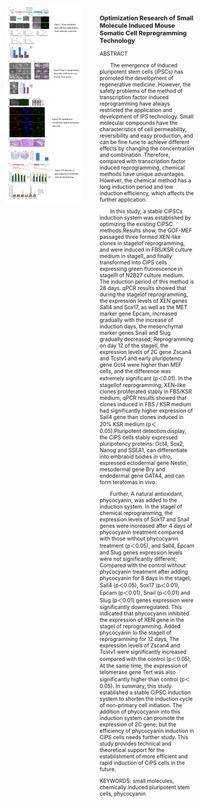 <div class="golf">
    <div class="photo"><img src="./2333.jpg"></div>
    <div class="intro">
        <h3>Optimization Research of Small Molecule Induced Mouse Somatic Cell Reprogramming Technology</h3>
        <p>ABSTRACT
        <p style="text-indent:2em">The emergence of induced pluripotent stem cells (iPSCs) has promoted the development of regenerative medicine. However, the safety problems of the method of transcription factor induced reprogramming have always restricted the application and development of iPS technology. Small molecular compounds have the characteristics of cell permeability, reversibility and easy production, and can be fine tune to achieve different effects by changing the concentration and combination. Therefore, compared with transcription factor induced reprogramming, chemical methods have unique advantages. However, the chemical method has a long induction period and low induction efficiency, which affects the further application.
        <p style="text-indent:2em">In this study, a stable CiPSCs induction system was established by optimizing the existing CiPSC methods.Results show, the GOF-MEF passaged three formed XEN-like clones in stageⅠof reprogramming, and were induced in FBS/KSR culture medium in stageⅡ, and finally transformed into CiPS cells expressing green fluorescence in stageⅢ of N2B27 culture medium. The induction period of this method is 28 days. qPCR results showed that during the stageⅠof reprogramming, the expression levels of XEN genes Sall4 and Sox17, as well as the MET marker gene Epcam, increased gradually with the increase of induction days, the mesenchymal marker genes Snail and Slug gradually decreased; Reprogramming on day 12 of the stageⅡ, the expression levels of 2C gene Zscan4 and Tcstv1 and early pluripotency gene Oct4 were higher than MEF cells, and the difference was extremely significant (p＜0.01). In the stageⅡof reprogramming, XEN-like clones proliferated stably in FBS/KSR medium, qPCR results showed that clones induced in FBS / KSR medium had significantly higher expression of Sall4 gene than clones induced in 20% KSR medium (p＜0.05).Pluripotent detection display, the CiPS cells stably expressed pluripotency proteins: Oct4, Sox2, Nanog and SSEA1, can differentiate into embraoid bodies in vitro, expressed ectodermal gene Nestin, mesodermal gene Bry and endodermal gene GATA4, and can form teratomas in vivo.
        <p style="text-indent:2em">Further, A natural antioxidant, phycocyanin, was added to the induction system. In the stageⅠ of chemical reprogramming, the expression levels of Sox17 and Snail genes were increased after 4 days of phycocyanin treatment compared with those without phycocyanin treatment (p＜0.05), and Sall4, Epcam and Slug genes expression levels were not significantly different; Compared with the control without phycocyanin treatment after adding phycocyanin for 8 days in the stageⅠ, Sall4 (p＜0.05), Sox17 (p＜0.01), Epcam (p＜0.01), Snail (p＜0.01) and Slug (p＜0.01) genes expression were significantly downregulated. This indicated that phycocyanin inhibited the expression of XEN gene in the stageⅠ of reprogramming. Added phycocyanin to the stageⅡ of reprogramming for 12 days, The expression levels of Zscan4 and Tcstv1 were significantly increased compared with the control (p＜0.05), At the same time, the expression of telomerase gene Tert was also significantly higher than control (p＜0.05). In summary, this study established a stable CiPSC induction system to shorten the induction cycle of non-primary cell initiation. The addition of phycocyanin into this induction system can promote the expression of 2C gene, but the efficiency of phycocyanin induction in CiPS cells needs further study. This study provides technical and theoretical support for the establishment of more efficient and rapid induction of CiPS cells in the future.
        <p>KEYWORDS: small molecules, chemically induced pluripotent stem cells, phycocyanin
                          </p>
    </div>
</div>
<style>
    .photo{
        float:left;
        width:40%;
    }
    .intro{
        float:right;
        width:50%;
    }
<style>
